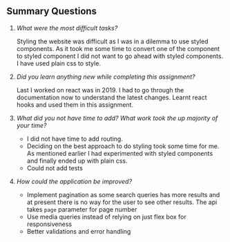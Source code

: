 ## Summary Questions
1.  *What were the most difficult tasks?*
    
    Styling the website was difficult as I was in a dilemma to use styled components. As it took me some time to convert one of the component to styled component I did not want to go ahead with styled components. I have used plain css to style.
    

2. *Did you learn anything new while completing this assignment?*
   
   Last I worked on react was in 2019. I had to go through the documentation now to understand the latest changes. Learnt react hooks and used them in this assignment.
   
   
3. *What did you not have time to add? What work took the up majority of your time?*
   
   - I did not have time to add routing. 
   - Deciding on the best approach to do styling took some time for me. As mentioned earlier I had experimented with styled components and finally ended up with plain css.
   - Could not add tests
   

4. *How could the application be improved?*

   - Implement pagination as some search queries has more results and at present there is no way for the user to see other results. The api takes `page` parameter for page number
   - Use media queries instead of relying on just flex box for responsiveness 
   - Better validations and error handling
